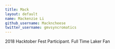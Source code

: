 ```yaml
---
title: Mack
layout: default
name: Mackenzie Li
github_username: Mackncheese
twitter_username: gmvsyncromatics
---
```


2018 Hacktober Fest Participant. Full Time Laker Fan